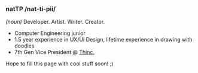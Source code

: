 ### natTP /nat-ti-pii/ 
_(noun)_ Developer. Artist. Writer. Creator.

- Computer Engineering junior
- 1.5 year experience in UX/UI Design, lifetime experience in drawing with doodles
- 7th Gen Vice President @ [Thinc.](https://github.com/thinc-org)

Hope to fill this page with cool stuff soon! ;)
